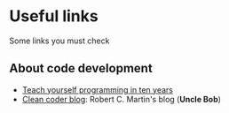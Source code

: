 # Useful links

Some links you must check

## About code development

+ [Teach yourself programming in ten years](http://norvig.com/21-days.html)
+ [Clean coder blog](https://blog.cleancoder.com/): Robert C. Martin's blog (**Uncle Bob**)
